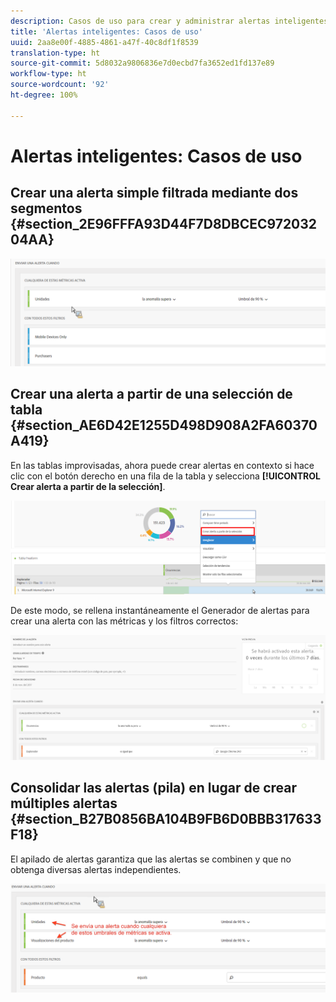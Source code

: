 ```yaml
---
description: Casos de uso para crear y administrar alertas inteligentes.
title: 'Alertas inteligentes: Casos de uso'
uuid: 2aa8e00f-4885-4861-a47f-40c8df1f8539
translation-type: ht
source-git-commit: 5d8032a9806836e7d0ecbd7fa3652ed1fd137e89
workflow-type: ht
source-wordcount: '92'
ht-degree: 100%

---
```



# Alertas inteligentes: Casos de uso

## Crear una alerta simple filtrada mediante dos segmentos {#section_2E96FFFA93D44F7D8DBCEC97203204AA}

<!-- 

Update screenshots for better readability.

 -->

![](assets/alerts_example1.png)

## Crear una alerta a partir de una selección de tabla {#section_AE6D42E1255D498D908A2FA60370A419}

En las tablas improvisadas, ahora puede crear alertas en contexto si hace clic con el botón derecho en una fila de la tabla y selecciona **[!UICONTROL Crear alerta a partir de la selección]**.

![](assets/alert_selection.png)

De este modo, se rellena instantáneamente el Generador de alertas para crear una alerta con las métricas y los filtros correctos:

![](assets/prepopulated_alert.png)

## Consolidar las alertas (pila) en lugar de crear múltiples alertas {#section_B27B0856BA104B9FB6D0BBB317633F18}

El apilado de alertas garantiza que las alertas se combinen y que no obtenga diversas alertas independientes.

![](assets/alerts_example2.png)

